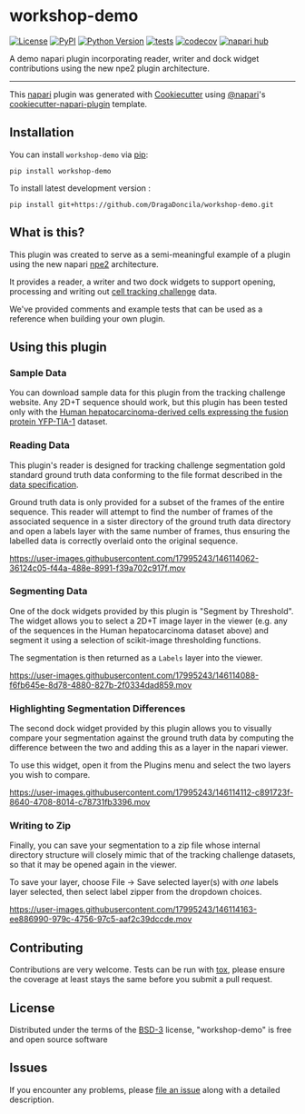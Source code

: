 # workshop-demo

[![License](https://img.shields.io/pypi/l/workshop-demo.svg?color=green)](https://github.com/DragaDoncila/workshop-demo/raw/main/LICENSE)
[![PyPI](https://img.shields.io/pypi/v/workshop-demo.svg?color=green)](https://pypi.org/project/workshop-demo)
[![Python Version](https://img.shields.io/pypi/pyversions/workshop-demo.svg?color=green)](https://python.org)
[![tests](https://github.com/DragaDoncila/workshop-demo/workflows/tests/badge.svg)](https://github.com/DragaDoncila/workshop-demo/actions)
[![codecov](https://codecov.io/gh/DragaDoncila/workshop-demo/branch/main/graph/badge.svg)](https://codecov.io/gh/DragaDoncila/workshop-demo)
[![napari hub](https://img.shields.io/endpoint?url=https://api.napari-hub.org/shields/workshop-demo)](https://napari-hub.org/plugins/workshop-demo)

A demo napari plugin incorporating reader, writer and dock widget contributions using the new npe2 plugin architecture.

----------------------------------

This [napari] plugin was generated with [Cookiecutter] using [@napari]'s [cookiecutter-napari-plugin] template.

<!--
Don't miss the full getting started guide to set up your new package:
https://github.com/napari/cookiecutter-napari-plugin#getting-started

and review the napari docs for plugin developers:
https://napari.org/docs/plugins/index.html
-->

## Installation

You can install `workshop-demo` via [pip]:

    pip install workshop-demo


To install latest development version :

    pip install git+https://github.com/DragaDoncila/workshop-demo.git

## What is this?

This plugin was created to serve as a semi-meaningful example of a plugin using
the new napari [npe2](https://pypi.org/project/npe2/) architecture.

It provides a reader, a writer and two dock widgets to support opening, processing
and writing out [cell tracking challenge](https://celltrackingchallenge.net/) data.

We've provided comments and example tests that can be used as a reference
when building your own plugin.

## Using this plugin

### Sample Data
You can download sample data for this plugin from the tracking challenge website. Any 2D+T
sequence should work, but this plugin has been tested only with the 
[Human hepatocarcinoma-derived cells expressing the fusion protein YFP-TIA-1](http://data.celltrackingchallenge.net/training-datasets/Fluo-C2DL-Huh7.zip) 
dataset.
### Reading Data
This plugin's reader is designed for tracking challenge segmentation gold standard ground truth
data conforming to the file format described in the [data specification](https://public.celltrackingchallenge.net/documents/Naming%20and%20file%20content%20conventions.pdf).

Ground truth data is only provided for a subset of the frames of the entire sequence. This
reader will attempt to find the number of frames of the associated sequence in a sister
directory of the ground truth data directory and open a labels layer with the same number
of frames, thus ensuring the labelled data is correctly overlaid onto the original sequence.



https://user-images.githubusercontent.com/17995243/146114062-36124c05-f44a-488e-8991-f39a702c917f.mov



### Segmenting Data
One of the dock widgets provided by this plugin is "Segment by Threshold". The widget
allows you to select a 2D+T image layer in the viewer (e.g. any of the sequences in the Human 
hepatocarcinoma dataset above) and segment it using a selection of scikit-image thresholding functions.

The segmentation is then returned as a `Labels` layer into the viewer.


https://user-images.githubusercontent.com/17995243/146114088-f6fb645e-8d78-4880-827b-2f0334dad859.mov



### Highlighting Segmentation Differences
The second dock widget provided by this plugin allows you to visually compare your segmentation
against the ground truth data by computing the difference between the two and adding this as a
layer in the napari viewer.

To use this widget, open it from the Plugins menu and select the two layers you wish to compare.



https://user-images.githubusercontent.com/17995243/146114112-c891723f-8640-4708-8014-c78731fb3396.mov



### Writing to Zip
Finally, you can save your segmentation to a zip file whose internal directory structure
will closely mimic that of the tracking challenge datasets, so that it may be opened 
again in the viewer.

To save your layer, choose File -> Save selected layer(s) with *one* labels layer selected,
then select label zipper from the dropdown choices.



https://user-images.githubusercontent.com/17995243/146114163-ee886990-979c-4756-97c5-aaf2c39dccde.mov



## Contributing

Contributions are very welcome. Tests can be run with [tox], please ensure
the coverage at least stays the same before you submit a pull request.

## License

Distributed under the terms of the [BSD-3] license,
"workshop-demo" is free and open source software

## Issues

If you encounter any problems, please [file an issue] along with a detailed description.

[napari]: https://github.com/napari/napari
[Cookiecutter]: https://github.com/audreyr/cookiecutter
[@napari]: https://github.com/napari
[MIT]: http://opensource.org/licenses/MIT
[BSD-3]: http://opensource.org/licenses/BSD-3-Clause
[GNU GPL v3.0]: http://www.gnu.org/licenses/gpl-3.0.txt
[GNU LGPL v3.0]: http://www.gnu.org/licenses/lgpl-3.0.txt
[Apache Software License 2.0]: http://www.apache.org/licenses/LICENSE-2.0
[Mozilla Public License 2.0]: https://www.mozilla.org/media/MPL/2.0/index.txt
[cookiecutter-napari-plugin]: https://github.com/napari/cookiecutter-napari-plugin

[file an issue]: https://github.com/DragaDoncila/workshop-demo/issues

[napari]: https://github.com/napari/napari
[tox]: https://tox.readthedocs.io/en/latest/
[pip]: https://pypi.org/project/pip/
[PyPI]: https://pypi.org/
